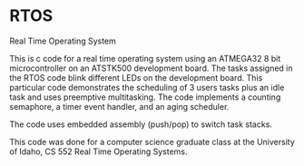 # RTOS
Real Time Operating System

This is c code for a real time operating system using an ATMEGA32 8 bit microcontroller on an ATSTK500 development board. The tasks assigned in the RTOS code blink different LEDs on the development board.  This particular code demonstrates the scheduling of 3 users tasks plus an idle task and uses preemptive multitasking.  The code implements a counting semaphore, a timer event handler, and an aging scheduler.

The code uses embedded assembly (push/pop) to switch task stacks.

This code was done for a computer science graduate class at the University of Idaho, CS 552 Real Time Operating Systems.
